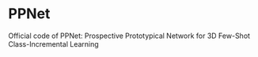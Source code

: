 # PPNet
Official code of PPNet: Prospective Prototypical Network for 3D Few-Shot Class-Incremental Learning
